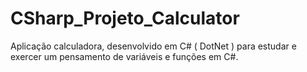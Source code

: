 # CSharp_Projeto_Calculator
Aplicação calculadora, desenvolvido em C# ( DotNet ) para estudar e exercer um pensamento de variáveis e funções em C#.
